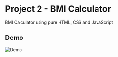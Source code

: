 
# Project 2 - BMI Calculator

BMI Calculator using pure HTML, CSS and JavaScript

## Demo

![Demo](https://i.ibb.co/SB6PbCT/Screenshot-2024-05-22-154756.png)